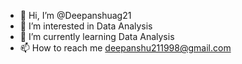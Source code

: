 - 👋 Hi, I’m @Deepanshuag21
- 👀 I’m interested in Data Analysis
- 🌱 I’m currently learning Data Analysis
- 📫 How to reach me deepanshu211998@gmail.com

<!---
Deepanshuag21/Deepanshuag21 is a ✨ special ✨ repository because its `README.md` (this file) appears on your GitHub profile.
You can click the Preview link to take a look at your changes.
--->
